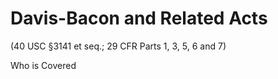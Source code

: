 # Davis-Bacon and Related Acts

(40 USC §3141 et seq.; 29 CFR Parts 1, 3, 5, 6 and 7)

Who is Covered